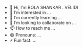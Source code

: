 - 👋 Hi, I’m BOLA SHANKAR . VELIDI
- 👀 I’m interested in ...
- 🌱 I’m currently learning ...
- 💞️ I’m looking to collaborate on ...
- 📫 How to reach me ...
- 😄 Pronouns: ...
- ⚡ Fun fact: ...

<!---
Shankar-FW/Shankar-FW is a ✨ special ✨ repository because its `README.md` (this file) appears on your GitHub profile.
You can click the Preview link to take a look at your changes.
--->
